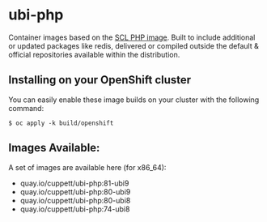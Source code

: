 # ubi-php

Container images based on the [SCL PHP image](https://github.com/sclorg/s2i-php-container).
Built to include additional or updated packages like redis, delivered or compiled
outside the default & official repositories available within the distribution.

## Installing on your OpenShift cluster

You can easily enable these image builds on your cluster with the following command:

```
$ oc apply -k build/openshift
```

## Images Available:

A set of images are available here (for x86_64):

* quay.io/cuppett/ubi-php:81-ubi9
* quay.io/cuppett/ubi-php:80-ubi9
* quay.io/cuppett/ubi-php:80-ubi8
* quay.io/cuppett/ubi-php:74-ubi8
